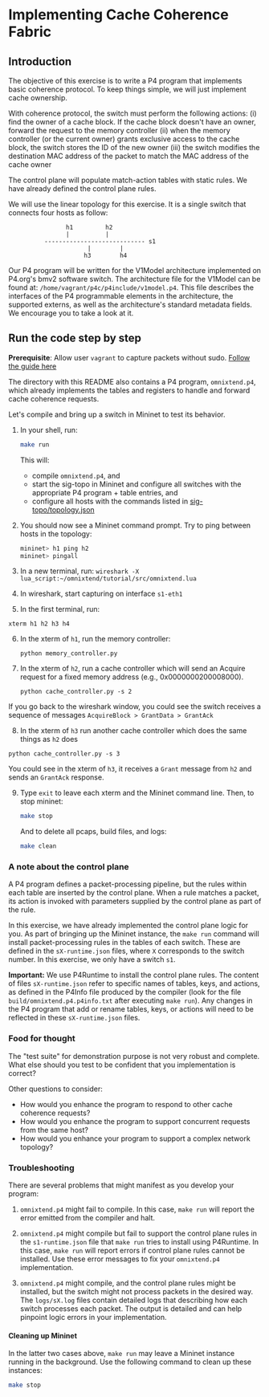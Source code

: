 # Implementing Cache Coherence Fabric

## Introduction

The objective of this exercise is to write a P4 program that implements basic
coherence protocol. To keep things simple, we will just implement cache
ownership.

With coherence protocol, the switch must perform the following actions:
(i) find the owner of a cache block. If the cache block doesn't have an owner,
    forward the request to the memory controller
(ii) when the memory controller (or the current owner) grants exclusive access
    to the cache block, the switch stores the ID of the new owner
(iii) the switch modifies the destination MAC address of the packet to match
    the MAC address of the cache owner

The control plane will populate match-action tables with static rules.
We have already defined the control plane rules.

We will use the linear topology for this exercise. It is a single switch that
connects four hosts as follow:

                    h1         h2
                    |          |
              ---------------------------- s1
                          |        |
                         h3        h4

Our P4 program will be written for the V1Model architecture implemented on
P4.org's bmv2 software switch. The architecture file for the V1Model can be
found at: `/home/vagrant/p4c/p4include/v1model.p4`. This file describes the
interfaces of the P4 programmable elements in the architecture, the supported
externs, as well as the architecture's standard metadata fields. We encourage
you to take a look at it.


## Run the code step by step

**Prerequisite**:
Allow user `vagrant` to capture packets without sudo.
[Follow the guide here](https://askubuntu.com/questions/74059/how-do-i-run-wireshark-with-root-privileges)

The directory with this README also contains a P4 program,
`omnixtend.p4`, which already implements the tables and registers to handle and
forward cache coherence requests.

Let's compile and bring up a switch in Mininet to test its behavior.

1. In your shell, run:
   ```bash
   make run
   ```
   This will:
   * compile `omnixtend.p4`, and
   * start the sig-topo in Mininet and configure all switches with
   the appropriate P4 program + table entries, and
   * configure all hosts with the commands listed in
   [sig-topo/topology.json](./sig-topo/topology.json)

2. You should now see a Mininet command prompt. Try to ping between
   hosts in the topology:
   ```bash
   mininet> h1 ping h2
   mininet> pingall
   ```

3. In a new terminal, run:
 `wireshark -X lua_script:~/omnixtend/tutorial/src/omnixtend.lua`

4. In wireshark, start capturing on interface `s1-eth1`

5. In the first terminal, run:

 `xterm h1 h2 h3 h4`

6. In the xterm of `h1`, run the memory controller:

    `python memory_controller.py`

7. In the xterm of `h2`, run a cache controller which will send an Acquire
  request for a fixed memory address (e.g., 0x0000000200008000).

    `python cache_controller.py -s 2`

  If you go back to the wireshark window, you could see the switch receives
  a sequence of messages `AcquireBlock > GrantData > GrantAck`

8. In the xterm of `h3` run another cache controller which does the same
  things as `h2` does

  `python cache_controller.py -s 3`

  You could see in the xterm of `h3`, it receives a `Grant` message from `h2`
  and sends an `GrantAck` response.

9. Type `exit` to leave each xterm and the Mininet command line.
   Then, to stop mininet:
   ```bash
   make stop
   ```
   And to delete all pcaps, build files, and logs:
   ```bash
   make clean
   ```


### A note about the control plane

A P4 program defines a packet-processing pipeline, but the rules within each
table are inserted by the control plane. When a rule matches a packet, its
action is invoked with parameters supplied by the control plane as part of the
rule.

In this exercise, we have already implemented the control plane logic for you.
As part of bringing up the Mininet instance, the `make run` command will install
packet-processing rules in the tables of each switch. These are defined in the
`sX-runtime.json` files, where `X` corresponds to the switch number. In this
exercise, we only have a switch `s1`.

**Important:**
We use P4Runtime to install the control plane rules. The content of files
`sX-runtime.json` refer to specific names of tables, keys, and actions, as
defined in the P4Info file produced by the compiler (look for the file
`build/omnixtend.p4.p4info.txt` after executing `make run`). Any changes in the
P4 program that add or rename tables, keys, or actions will need to be reflected
in these `sX-runtime.json` files.


### Food for thought

The "test suite" for demonstration purpose is not very robust and complete. What
else should you test to be confident that you implementation is correct?

Other questions to consider:
 - How would you enhance the program to respond to other cache coherence requests?
 - How would you enhance the program to support concurrent requests from the same host?
 - How would you enhance your program to support a complex network topology?

### Troubleshooting

There are several problems that might manifest as you develop your program:

1. `omnixtend.p4` might fail to compile. In this case, `make run` will
report the error emitted from the compiler and halt.

2. `omnixtend.p4` might compile but fail to support the control plane rules in
the `s1-runtime.json` file that `make run` tries to install using P4Runtime. In
this case, `make run` will report errors if control plane rules cannot be
installed. Use these error messages to fix your `omnixtend.p4` implementation.

3. `omnixtend.p4` might compile, and the control plane rules might be installed,
but the switch might not process packets in the desired way. The `logs/sX.log`
files contain detailed logs that describing how each switch processes each
packet. The output is detailed and can help pinpoint logic errors in your
implementation.

#### Cleaning up Mininet

In the latter two cases above, `make run` may leave a Mininet instance
running in the background. Use the following command to clean up
these instances:

```bash
make stop
```
